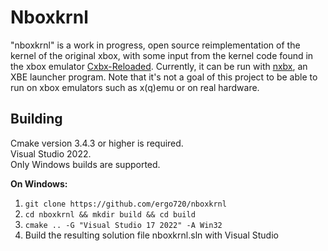 # Nboxkrnl

"nboxkrnl" is a work in progress, open source reimplementation of the kernel of the original xbox, with some input from the kernel code found in the xbox emulator
[Cxbx-Reloaded](https://github.com/Cxbx-Reloaded/Cxbx-Reloaded). Currently, it can be run with [nxbx](https://github.com/ergo720/nxbx), an XBE launcher program.
Note that it's not a goal of this project to be able to run on xbox emulators such as x(q)emu or on real hardware.

## Building

Cmake version 3.4.3 or higher is required.\
Visual Studio 2022.\
Only Windows builds are supported.

**On Windows:**

1. `git clone https://github.com/ergo720/nboxkrnl`
2. `cd nboxkrnl && mkdir build && cd build`
3. `cmake .. -G "Visual Studio 17 2022" -A Win32`
4. Build the resulting solution file nboxkrnl.sln with Visual Studio
